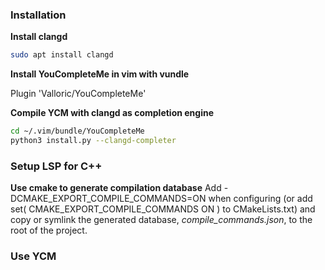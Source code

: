 ### Installation
**Install clangd**
```bash
sudo apt install clangd
```
**Install YouCompleteMe in vim with vundle**

Plugin 'Valloric/YouCompleteMe'

**Compile YCM with clangd as completion engine**
```bash
cd ~/.vim/bundle/YouCompleteMe
python3 install.py --clangd-completer
```

### Setup LSP for C++
**Use cmake to generate compilation database**
Add -DCMAKE_EXPORT_COMPILE_COMMANDS=ON when configuring (or add set( CMAKE_EXPORT_COMPILE_COMMANDS ON ) to CMakeLists.txt) and copy or symlink the generated database, *compile_commands.json*, to the root of the project.

### Use YCM
